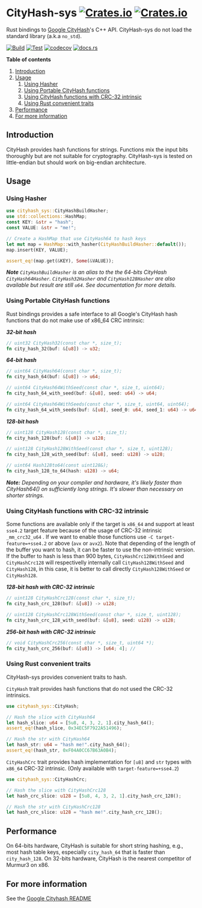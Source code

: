 
# CityHash-sys [![Crates.io](https://img.shields.io/crates/v/cityhash-sys?style=plastic)](https://crates.io/crates/cityhash-sys) [![Crates.io](https://img.shields.io/crates/l/cityhash-sys?style=plastic)](https://choosealicense.com/licenses/mit/)

Rust bindings to [Google CityHash](https://github.com/google/cityhash)'s C++ API.
CityHash-sys do not load the standard library (a.k.a `no_std`).

[![Build](https://github.com/HUD-Software/cityhash-sys/actions/workflows/Build.yml/badge.svg)](https://github.com/HUD-Software/cityhash-sys/actions/workflows/Build.yml) 
[![Test](https://github.com/HUD-Software/cityhash-sys/actions/workflows/Test.yml/badge.svg)](https://github.com/HUD-Software/cityhash-sys/actions/workflows/Test.yml)
[![codecov](https://codecov.io/gh/HUD-Software/cityhash-sys/branch/master/graph/badge.svg?token=LTEI8LUT5R)](https://codecov.io/gh/HUD-Software/cityhash-sys) [![docs.rs](https://img.shields.io/docsrs/cityhash-sys?style=plastic)](https://docs.rs/cityhash-sys/latest/cityhash_sys/)

**Table of contents**
1. [Introduction](#introduction)
2. [Usage](#usage)
    1. [Using Hasher](#using-hasher)
    2. [Using Portable CityHash functions](#using-portable-cityhash-functions)
    3. [Using CityHash functions with CRC-32 intrinsic](#using-cityhash-functions-with-crc-32-intrinsic)
    4. [Using Rust convenient traits](#using-rust-convenient-traits)
3. [Performance](#performance)
4. [For more information](#for-more-information)

## Introduction

CityHash provides hash functions for strings. Functions mix the input bits thoroughly but are not suitable for cryptography.
CityHash-sys is tested on little-endian but should work on big-endian architecture.



## Usage

### Using Hasher
```rust
use cityhash_sys::CityHashBuildHasher;
use std::collections::HashMap;
const KEY: &str = "hash";
const VALUE: &str = "me!";

// Create a HashMap that use CityHash64 to hash keys
let mut map = HashMap::with_hasher(CityHashBuildHasher::default());
map.insert(KEY, VALUE);

assert_eq!(map.get(&KEY), Some(&VALUE));
```
**_Note_** *`CityHashBuildHasher` is an alias to the the 64-bits CityHash `CityHash64Hasher`. `CityHash32Hasher` and `CityHash128Hasher` are also available but result are still `u64`. See documentation for more details.*

### Using Portable CityHash functions

Rust bindings provides a safe interface to all Google's CityHash hash functions that do not make use of x86_64 CRC intrinsic:

***32-bit hash***
```rust ignore
// uint32 CityHash32(const char *, size_t);
fn city_hash_32(buf: &[u8]) -> u32;
```

***64-bit hash***

```rust ignore
// uint64 CityHash64(const char *, size_t);
fn city_hash_64(buf: &[u8]) -> u64;

// uint64 CityHash64WithSeed(const char *, size_t, uint64);
fn city_hash_64_with_seed(buf: &[u8], seed: u64) -> u64; 

// uint64 CityHash64WithSeeds(const char *, size_t, uint64, uint64);
fn city_hash_64_with_seeds(buf: &[u8], seed_0: u64, seed_1: u64) -> u64;
```

***128-bit hash***

```rust ignore
// uint128 CityHash128(const char *, size_t);
fn city_hash_128(buf: &[u8]) -> u128;

// uint128 CityHash128WithSeed(const char *, size_t, uint128);
fn city_hash_128_with_seed(buf: &[u8], seed: u128) -> u128;

// uint64 Hash128to64(const uint128&);
fn city_hash_128_to_64(hash: u128) -> u64;
```

**_Note:_** *Depending on your compiler and hardware, it's likely faster than CityHash64() on sufficiently long strings.  It's slower than necessary on shorter strings.*

### Using CityHash functions with CRC-32 intrinsic

Some functions are available only if the target is `x86_64` and support at least `sse4.2` target feature because of the usage of CRC-32 intrinsic `_mm_crc32_u64` . If we want to enable those functions use `-C target-feature=+sse4.2` or above (`avx` or `avx2`).
Note that depending of the length of the buffer you want to hash, it can be faster to use the non-intrinsic version.
If the buffer to hash is less than 900 bytes, `CityHashCrc128WithSeed` and `CityHashCrc128` will respectivelly internally call `CityHash128WithSeed` and `CityHash128`, in this case, it is better to call directly `CityHash128WithSeed` or `CityHash128`.

***128-bit hash with CRC-32 intrinsic***

```rust ignore
// uint128 CityHashCrc128(const char *, size_t);
fn city_hash_crc_128(buf: &[u8]) -> u128;

// uint128 CityHashCrc128WithSeed(const char *, size_t, uint128);
fn city_hash_crc_128_with_seed(buf: &[u8], seed: u128) -> u128;
```

***256-bit hash with CRC-32 intrinsic***

```rust ignore
// void CityHashCrc256(const char *, size_t, uint64 *);
fn city_hash_crc_256(buf: &[u8]) -> [u64; 4]; //
```

### Using Rust convenient traits

CityHash-sys provides convenient traits to hash.

`CityHash` trait provides hash functions that do not used the CRC-32 intrinsics.

```rust
use cityhash_sys::CityHash;

// Hash the slice with CityHash64
let hash_slice: u64 = [5u8, 4, 3, 2, 1].city_hash_64();
assert_eq!(hash_slice, 0x34EC5F7922A51496);

// Hash the str with CityHash64
let hash_str: u64 = "hash me!".city_hash_64();
assert_eq!(hash_str, 0xF04A0CC67B63A0B4);
```

`CityHashCrc` trait provides hash implementation for `[u8]` and `str` types with `x86_64` CRC-32 intrinsic. (Only available with `target-feature=+sse4.2`)

```rust
use cityhash_sys::CityHashCrc;

// Hash the slice with CityHashCrc128
let hash_crc_slice: u128 = [5u8, 4, 3, 2, 1].city_hash_crc_128();

// Hash the str with CityHashCrc128
let hash_crc_slice: u128 = "hash me!".city_hash_crc_128();
```

## Performance

On 64-bits hardware, CityHash is suitable for short string hashing, e.g., most hash table keys, especially `city_hash_64` that is faster than `city_hash_128`.
On 32-bits hardware, CityHash is the nearest competitor of Murmur3 on x86.

## For more information

See the [Google Cityhash README](./src/google/README/)